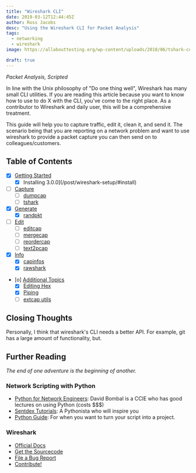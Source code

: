 ```yaml
---
title: "Wireshark CLI"
date: 2019-03-12T12:44:45Z
author: Ross Jacobs
desc: "Using the Wireshark CLI for Packet Analysis"
tags:
  - networking
  - wireshark
image: https://allabouttesting.org/wp-content/uploads/2018/06/tshark-count.jpg

draft: true
---
```


_Packet Analysis, Scripted_

In line with the Unix philosophy of "Do one thing well", Wireshark has many
small CLI utilities. If you are reading this article because you want to know
how to use to do X with the CLI, you've come to the right place. As a
contributor to Wireshark and daily user, this will be a comprehensive treatment.

This guide will help you to capture traffic, edit it, clean it, and send it. The
scenario being that you are reporting on a network problem and want to use
wireshark to provide a packet capture you can then send on to
colleagues/customers.

<!-- Kludgy TOC until I can figure out how to include {{ hugo toc }} in the content -->
## Table of Contents

* [X] [Getting Started](/post/wireshark-setup) 
  <!-- [[wireshark_setup]] -->
	* [X] Installing 3.0.0](/post/wireshark-setup/#install)
* [ ] [Capture](/post/wireshark-capturing#capture) 
  <!-- [[wireshark_capturing]] --> 
	* [ ] [dumpcap](/post/wireshark-capturing#dumpcap) 
	* [ ] [tshark](/post/wireshark-capturing#tshark)
* [X] [Generate](/post/wireshark-generation#generate) 
  <!-- [[wireshark_generation]] -->
	* [X] [randpkt](/post/wireshark-generation#randpkt) 
* [ ] [Edit](/post/wireshark-editing#edit) 
  <!-- [[wireshark_editing]] -->
	* [ ] [editcap](#editcap)
	* [ ] [mergecap](#mergecap)
	* [ ] [reordercap](#reordercap)
	* [ ] [text2pcap](#text2pcap)
* [X] [Info](/post/wireshark-info#info) 
  <!-- [[wireshark_info]] -->
	* [X] [capinfos](/post/wireshark-info#capinfos)  
	* [X] [rawshark](/post/wireshark-info#rawshark)
* [o] [Additional Topics](/post/wireshark-bonus-topics#additional-topics)  
  <!--[[wireshark_bonus]] -->
	* [X] [Editing Hex](/post/wireshark-bonus-topics#editing-hex)
	* [X] [Piping](/post/wireshark-bonus-topics#piping) 
	* [ ] [extcap utils](/post/wireshark-bonus-topics#ssh-capture)

## <a name=closing-thoughts></a>Closing Thoughts

Personally, I think that wireshark's CLI needs a better API. For example, git
has a large amount of functionality, but.

## Further Reading

_The end of one adventure is the beginning of another._

### Network Scripting with Python

* [Python for Network Engineers](https://www.youtube.com/watch?v=s6SIVc7C5U0):
  David Bombal is a CCIE who has good lectures on using Python (costs $$$)
* [Sentdex Tutorials](https://www.youtube.com/user/sentdex): A Pythonista who
  will inspire you
* [Python Guide](https://docs.python-guide.org/): For when you want to turn your
  script into a project.

### Wireshark

* [Official Docs](https://www.wireshark.org/docs/man-pages/)
* [Get the Sourcecode](https://www.wireshark.org/develop.html)
* [File a Bug Report](https://wiki.wireshark.org/ReportingBugs)
* [Contribute!](https://www.wireshark.org/docs/wsdg_html_chunked/)

